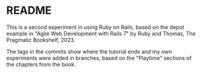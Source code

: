 # README

This is a second experiment in using Ruby on Rails, based on the depot example
in "Agile Web Development with Rails 7" by Ruby and Thomas, The Pragmatic Bookshelf, 2023.

The tags in the commits show where the tutorial ends and my own experiments were added
in branches, based on the "Playtime" sections of the chapters from the book.


